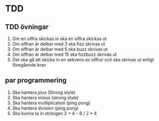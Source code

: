 # TDD

## TDD övningar
1. Om en siffra skickas in ska en siffra skickas ut
2. Om siffran är delbar med 3 ska fizz skrivas ut
3. Om siffran är delbar med 5 ska buzz skrivas ut
4. Om siffran är delbar med 15 ska fizzbuzz skrivas ut
5. Det ska gå att skicka in en sekvens av siffror och ska skrivas ut enligt föregående krav

## par programmering
1. Ska hantera plus (Strong style)
2. Ska hantera minus (strong style)
3. Ska hantera multiplication (ping pong)
4. Ska hantera division (ping pong)
5. Ska kunna ta in strängen 2 + 4 – 6 / 2 * 4
